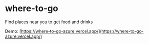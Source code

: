 # where-to-go

Find places near you to get food and drinks

Demo: [https://where-to-go-azure.vercel.app/](https://where-to-go-azure.vercel.app/)
